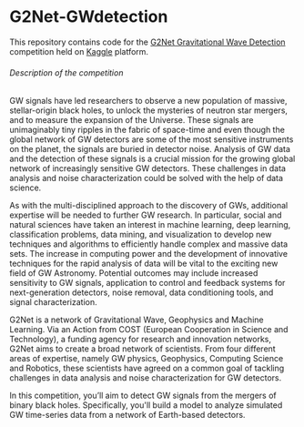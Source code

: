 # G2Net-GWdetection

This repository contains code for the [G2Net Gravitational Wave Detection](https://www.kaggle.com/c/g2net-gravitational-wave-detection) competition held on [Kaggle](https://www.kaggle.com/) platform.

###### Description of the competition
GW signals have led researchers to observe a new population of massive, stellar-origin black holes, to unlock the mysteries of neutron star mergers, and to measure the expansion of the Universe. These signals are unimaginably tiny ripples in the fabric of space-time and even though the global network of GW detectors are some of the most sensitive instruments on the planet, the signals are buried in detector noise. Analysis of GW data and the detection of these signals is a crucial mission for the growing global network of increasingly sensitive GW detectors. These challenges in data analysis and noise characterization could be solved with the help of data science.

As with the multi-disciplined approach to the discovery of GWs, additional expertise will be needed to further GW research. In particular, social and natural sciences have taken an interest in machine learning, deep learning, classification problems, data mining, and visualization to develop new techniques and algorithms to efficiently handle complex and massive data sets. The increase in computing power and the development of innovative techniques for the rapid analysis of data will be vital to the exciting new field of GW Astronomy. Potential outcomes may include increased sensitivity to GW signals, application to control and feedback systems for next-generation detectors, noise removal, data conditioning tools, and signal characterization.

G2Net is a network of Gravitational Wave, Geophysics and Machine Learning. Via an Action from COST (European Cooperation in Science and Technology), a funding agency for research and innovation networks, G2Net aims to create a broad network of scientists. From four different areas of expertise, namely GW physics, Geophysics, Computing Science and Robotics, these scientists have agreed on a common goal of tackling challenges in data analysis and noise characterization for GW detectors.

In this competition, you’ll aim to detect GW signals from the mergers of binary black holes. Specifically, you'll build a model to analyze simulated GW time-series data from a network of Earth-based detectors.

